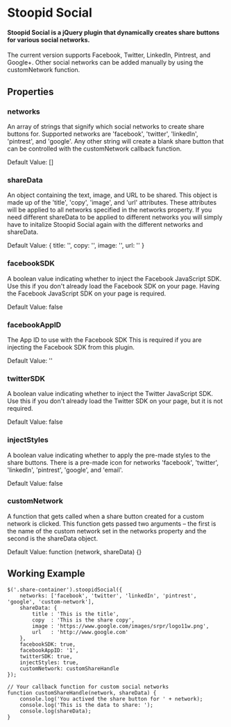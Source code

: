# Stoopid Social

#### Stoopid Social is a jQuery plugin that dynamically creates share buttons for various social networks.  

The current version supports Facebook, Twitter, LinkedIn, Pintrest, and Google+. Other social networks can be added manually by using the customNetwork function.

## Properties

### networks

An array of strings that signify which social networks to create share buttons for.  Supported networks are 'facebook', 'twitter', 'linkedIn', 'pintrest', and 'google'.  Any other string will create a blank share button that can be controlled with the customNetwork callback function.

Default Value: []

### shareData

An object containing the text, image, and URL to be shared.  This object is made up of the 'title', 'copy', 'image', and 'url' attributes.  These attributes will be applied to all networks specified in the networks property.  If you need different shareData to be applied to different networks you will simply have to initalize Stoopid Social again with the different networks and shareData.

Default Value: { title: '', copy: '', image: '', url: '' }

### facebookSDK

A boolean value indicating whether to inject the Facebook JavaScript SDK.  Use this if you don't already load the Facebook SDK on your page.  Having the Facebook JavaScript SDK on your page is required.

Default Value: false

### facebookAppID

The App ID to use with the Facebook SDK  This is required if you are injecting the Facebook SDK from this plugin.

Default Value: ''

### twitterSDK

A boolean value indicating whether to inject the Twitter JavaScript SDK.  Use this if you don't already load the Twitter SDK on your page, but it is not required.

Default Value: false

### injectStyles

A boolean value indicating whether to apply the pre-made styles to the share buttons.  There is a pre-made icon for networks 'facebook', 'twitter', 'linkedIn', 'pintrest', 'google', and 'email'.

Default Value: false

### customNetwork

A function that gets called when a share button created for a custom network is clicked.  This function gets passed two arguments – the first is the name of the custom network set in the networks property and the second is the shareData object.

Default Value: function (network, shareData) {}

## Working Example
```JS
$('.share-container').stoopidSocial({ 
    networks: ['facebook', 'twitter', 'linkedIn', 'pintrest', 'google', 'custom-network'], 
    shareData: { 
        title : 'This is the title',
        copy  : 'This is the share copy',
        image : 'https://www.google.com/images/srpr/logo11w.png',
        url   : 'http://www.google.com'
    },
    facebookSDK: true,
    facebookAppID: '1',
    twitterSDK: true,
    injectStyles: true,
    customNetwork: customShareHandle
});

// Your callback function for custom social networks
function customShareHandle(network, shareData) {
    console.log('You actived the share button for ' + network);
    console.log('This is the data to share: ');
    console.log(shareData);
}
```